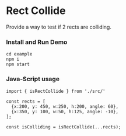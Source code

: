 # Rect Collide

Provide a way to test if 2 rects are colliding.

### Install and Run Demo

```
cd example
npm i
npm start
```

### Java-Script usage

```
import { isRectCollide } from './src/'

const rects = [
  {x:200, y: 450, w:250, h:200, angle: 60},
  {x:350, y: 100, w:50, h:125, angle: -10},
];

const isColliding = isRectCollide(...rects);
```